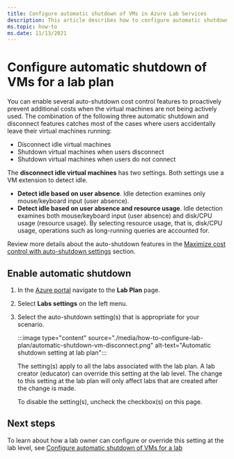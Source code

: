 ```yaml
---
title: Configure automatic shutdown of VMs in Azure Lab Services
description: This article describes how to configure automatic shutdown of VMs in the lab plan. 
ms.topic: how-to
ms.date: 11/13/2021
---
```


# Configure automatic shutdown of VMs for a lab plan

You can enable several auto-shutdown cost control features to proactively prevent additional costs when the virtual machines are not being actively used. The combination of the following three automatic shutdown and disconnect features catches most of the cases where users accidentally leave their virtual machines running:

- Disconnect idle virtual machines
- Shutdown virtual machines when users disconnect
- Shutdown virtual machines when users do not connect

The **disconnect idle virtual machines** has two settings.  Both settings use a VM extension to detect idle.

- **Detect idle based on user absence**.  Idle detection examines only mouse/keyboard input (user absence).
- **Detect idle based on user absence and resource usage**. Idle detection examines both mouse/keyboard input (user absence) and disk/CPU usage (resource usage). By selecting resource usage, that is, disk/CPU usage, operations such as long-running queries are accounted for.

Review more details about the auto-shutdown features in the [Maximize cost control with auto-shutdown settings](cost-management-guide.md#automatic-shutdown-settings-for-cost-control) section.

## Enable automatic shutdown

1. In the [Azure portal](https://portal.azure.com/) navigate to the **Lab Plan** page.
1. Select **Labs settings** on the left menu.
1. Select the auto-shutdown setting(s) that is appropriate for your scenario.  

    :::image type="content" source="./media/how-to-configure-lab-plan/automatic-shutdown-vm-disconnect.png" alt-text="Automatic shutdown setting at lab plan":::

    The setting(s) apply to all the labs associated with the lab plan. A lab creator (educator) can override this setting at the lab level. The change to this setting at the lab plan will only affect labs that are created after the change is made.

    To disable the setting(s), uncheck the checkbox(s) on this page.

## Next steps

To learn about how a lab owner can configure or override this setting at the lab level, see [Configure automatic shutdown of VMs for a lab](how-to-enable-shutdown-disconnect.md)

